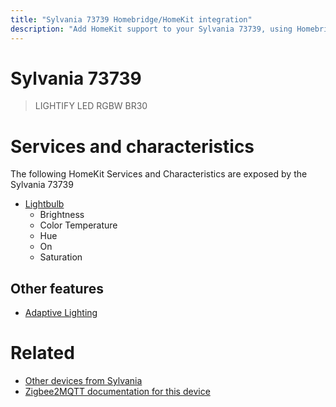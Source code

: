 ```yaml
---
title: "Sylvania 73739 Homebridge/HomeKit integration"
description: "Add HomeKit support to your Sylvania 73739, using Homebridge, Zigbee2MQTT and homebridge-z2m."
---
```

<!---
This file has been GENERATED using src/docgen/docgen.ts
DO NOT EDIT THIS FILE MANUALLY!
-->
# Sylvania 73739
> LIGHTIFY LED RGBW BR30


# Services and characteristics
The following HomeKit Services and Characteristics are exposed by
the Sylvania 73739

* [Lightbulb](../../light.md)
  * Brightness
  * Color Temperature
  * Hue
  * On
  * Saturation


## Other features
* [Adaptive Lighting](../../light.md)


# Related
* [Other devices from Sylvania](../index.md#sylvania)
* [Zigbee2MQTT documentation for this device](https://www.zigbee2mqtt.io/devices/73739.html)